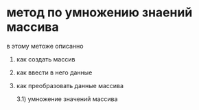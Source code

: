 # метод по умножению знаений массива
в этому метоже описанно
1) как создать массив
2) как ввести в него данные
3) как преобразовать данные массива

   3.1) умножение значений массива
